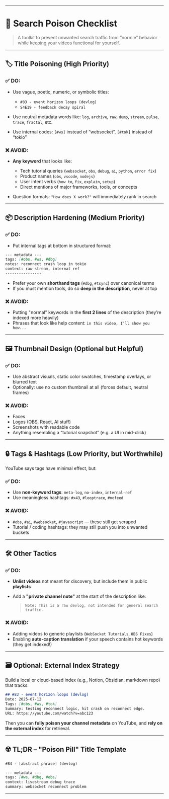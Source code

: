 
---

# 🧪 **Search Poison Checklist**

> A toolkit to prevent unwanted search traffic from “normie” behavior while keeping your videos functional for yourself.

---

## 🏷️ **Title Poisoning (High Priority)**

### ✅ DO:

* Use vague, poetic, numeric, or symbolic titles:

  * `#83 - event horizon loops (devlog)`
  * `S4E19 - feedback decay spiral`
* Use neutral metadata words like: `log`, `archive`, `raw`, `dump`, `stream`, `pulse`, `trace`, `fractal`, etc.
* Use internal codes: `[#ws]` instead of “websocket”, `[#tok]` instead of “tokio”

### ❌ AVOID:

* **Any keyword** that looks like:

  * Tech tutorial queries (`websocket`, `obs`, `debug`, `ai`, `python`, `error fix`)
  * Product names (`obs`, `vscode`, `nodejs`)
  * User intent verbs (`how to`, `fix`, `explain`, `setup`)
  * Direct mentions of major frameworks, tools, or concepts
* Question formats: `"How does X work?"` will immediately rank in search

---

## 📦 **Description Hardening (Medium Priority)**

### ✅ DO:

* Put internal tags at bottom in structured format:

```md
--- metadata ---
tags: [#obs, #ws, #dbg]
notes: reconnect crash loop in tokio
context: raw stream, internal ref
----------------
```

* Prefer your own **shorthand tags** (`#dbg`, `#tsync`) over canonical terms
* If you must mention tools, do so **deep in the description**, never at top

### ❌ AVOID:

* Putting "normal" keywords in the **first 2 lines** of the description (they’re indexed more heavily)
* Phrases that look like help content: `in this video, I’ll show you how...`

---

## 🖼️ **Thumbnail Design (Optional but Helpful)**

### ✅ DO:

* Use abstract visuals, static color swatches, timestamp overlays, or blurred text
* Optionally: use no custom thumbnail at all (forces default, neutral frames)

### ❌ AVOID:

* Faces
* Logos (OBS, React, AI stuff)
* Screenshots with readable code
* Anything resembling a “tutorial snapshot” (e.g. a UI in mid-click)

---

## 🔒 **Tags & Hashtags (Low Priority, but Worthwhile)**

YouTube says tags have minimal effect, but:

### ✅ DO:

* Use **non-keyword tags**: `meta-log`, `no-index`, `internal-ref`
* Use meaningless hashtags: `#x43`, `#looptrace`, `#nofeed`

### ❌ AVOID:

* `#obs`, `#ai`, `#websocket`, `#javascript` — these still get scraped
* Tutorial / coding hashtags: they may still push you into unwanted buckets

---

## 🛠️ **Other Tactics**

### ✅ DO:

* **Unlist videos** not meant for discovery, but include them in public **playlists**
* Add a **"private channel note"** at the start of the description like:

  > `Note: This is a raw devlog, not intended for general search traffic.`

### ❌ AVOID:

* Adding videos to generic playlists (`WebSocket Tutorials`, `OBS Fixes`)
* Enabling **auto-caption translation** if your speech contains hot keywords (they get indexed!)

---

## 🗃️ Optional: External Index Strategy

Build a local or cloud-based index (e.g., Notion, Obsidian, markdown repo) that tracks:

```md
## #83 - event horizon loops (devlog)
Date: 2025-07-12
Tags: [#obs, #ws, #tok]
Summary: testing reconnect logic, hit crash on reconnect edge.
URL: https://youtube.com/watch?v=abc123
```

Then you can **fully poison your channel metadata** on YouTube, and **rely on the external index** for retrieval.

---

## ☢️ TL;DR – "Poison Pill" Title Template

```txt
#84 - [abstract phrase] (devlog)
```

```md
--- metadata ---
tags: [#ws, #dbg, #obs]
context: livestream debug trace
summary: websocket reconnect problem
```

---
